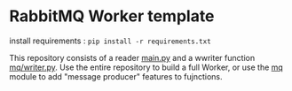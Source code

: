 # RabbitMQ Worker template

install requirements : `pip install -r requirements.txt`


This repository consists of a reader [main.py](main.py) and a wwriter function [mq/writer.py](mq/writer.py).
Use the entire repository to build a full Worker, or use the [mq](mq/) module to add "message producer" features to fujnctions.